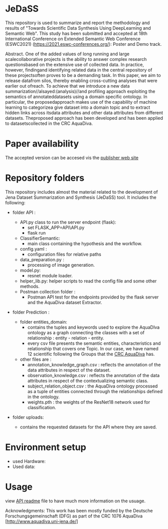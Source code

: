 # JeDaSS
This repository is used to summarize and report the methodology and results of "Towards Scientific Data Synthesis Using DeepLearning and Semantic Web". This study has been  submitted and accepted at 18th International Conference on Extended Semantic Web Conference (ESWC2021) (https://2021.eswc-conferences.org/): Poster and Demo track.

Abstract. One  of  the  added  values  of  long  running  and  large  scalecollaborative projects is the ability to answer complex research questionsbased on the extensive use of collected data. In practice, however, findingand identifying related data in the central repository of these projectsoften proves to be a demanding task. In this paper, we aim to release datafrom silos, thereby enabling cross-cutting analyses that were earlier out ofreach. To achieve that we introduce a new data summarization//alsayed:(analysis)//and profiling approach exploiting the semantics of annotateddatasets  using  a  domain  specific  ontology.  In  particular,  the  proposedapproach makes use of the capability of machine learning to categorizea give dataset into a domain topic and to extract hidden links across itsdata  attributes  and  other  data  attributes  from  different  datasets.  Theproposed approach has been developed and has been applied to datasetscollected in the CRC AquaDiva.

# Paper availability
The accepted version can be accesed vis the [publisher web site](https://link.springer.com/chapter/10.1007/978-3-030-62327-2_1)

# Repository folders
This repository includes almost the material related to the development of Jena Dataset Summarization 
and Synthesis (JeDaSS) tool. It includes the following:

* folder API :
    - API.py class to run the server endpoint (flask):
        - set FLASK_APP=API\API.py
        - flask run
    - ClassifierSemantic:
        - main class containing the hypothesis and the workflow.
    - config.yaml :
        - configuration files for relative paths
    - data_preparation.py : 
        - processing of image generation.
    - model.py:
        - resnet module loader.
    - helper_lib.py:
        helper scripts to read the config file and some other methods.
    - Postman collection folder : 
        - Postman API test for the endpoints provided by the flask server and the AquaDiva dataset Extractor.
    
* folder Prediction : 
    - folder entities_domain:
        - contains the tuples and keywords used to explore the AquaDIva ontology as a graph connecting the classes 
          with a set of relationship : entity - relation - entity.
        - every csv file presents the semantic entities, characteristics and relationship that covers one Topic. 
        In our case, we have named 12 scientific following the Groups that the [CRC AquaDiva](http://www.aquadiva.uni-jena.de/Projects.html) has.
    - other files are : 
        - annotation_knowledge_graph.csv : reflects the annotation of the data attributes in respect of the dataset.
        - observation_knowledge.csv : reflects the annotation of the data attributes in respect of the contextualizing semantic class.
        - subject_relation_object.csv : the AquaDiva ontology processed as a tuple of entities connected through the relationships defined in the ontology.
        - weights.pth : the weights of the ResNet18 network used for classification.

* folder uploads:
    - contains the requested datasets for the API where they are saved.

# Environment setup 
 * used Hardware: 
 * Used data: 
 
  
# Usage
view [API readme](API/README.md) file to have much more information on the usuage.

Acknowledgments: This work has been mostly funded by the Deutsche Forschungsgemeinschaft (DFG) as part of the CRC 1076 AquaDiva [http://www.aquadiva.uni-jena.de/]
